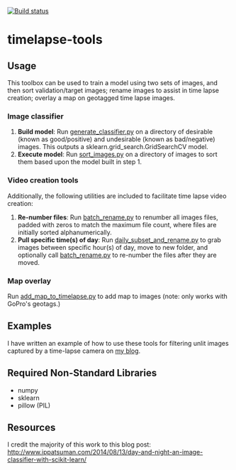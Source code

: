 [![Build status](https://travis-ci.org/stevefoga/image-classifier.svg?master)](https://travis-ci.org/stevefoga)
# timelapse-tools

## Usage
This toolbox can be used to train a model using two sets of images, and then sort validation/target images; rename images to assist in time lapse creation; overlay a map on geotagged time lapse images. 

### Image classifier
1) **Build model**: Run [generate_classifier.py](./generate_classifier.py) on a directory of desirable (known as good/positive) and undesirable (known as bad/negative) images. This outputs a sklearn.grid_search.GridSearchCV model.
2) **Execute model**: Run [sort_images.py](./sort_images.py) on a directory of images to sort them based upon the model built in step 1.

### Video creation tools
Additionally, the following utilities are included to facilitate time lapse video creation:

1) **Re-number files**: Run [batch_rename.py](utils/batch_rename.py) to renumber all images files, padded with zeros to match the maximum file count, where files are initially sorted alphanumerically.
2) **Pull specific time(s) of day**: Run [daily_subset_and_rename.py](utils/daily_subset_and_rename.py) to grab images between specific hour(s) of day, move to new folder, and optionally call [batch_rename.py](utils/batch_rename.py) to re-number the files after they are moved.

### Map overlay
Run [add_map_to_timelapse.py](add_map_to_timelapse.py) to add map to images (note: only works with GoPro's geotags.)

## Examples
I have written an example of how to use these tools for filtering unlit images captured by a time-lapse camera on [my blog](https://stevefoga.wordpress.com/).

## Required Non-Standard Libraries
- numpy
- sklearn
- pillow (PIL)

## Resources
I credit the majority of this work to this blog post: http://www.ippatsuman.com/2014/08/13/day-and-night-an-image-classifier-with-scikit-learn/
